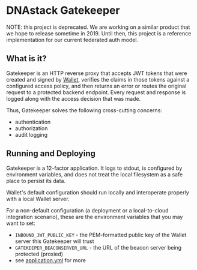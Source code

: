 # DNAstack Gatekeeper

NOTE: this project is deprecated. We are working on a similar product that we hope to release sometime in 2019. Until then,
this project is a reference implementation for our current federated auth model.

## What is it?

Gatekeeper is an HTTP reverse proxy that accepts JWT tokens that were created and signed by
[Wallet](https://github.com/DNAstack/plenary-wallet), verifies the claims in those tokens against a configured access
policy, and then returns an error or routes the original request to a protected backend endpoint. Every request and
response is logged along with the access decision that was made.

Thus, Gatekeeper solves the following cross-cutting concerns:

- authentication
- authorization
- audit logging

## Running and Deploying

Gatekeeper is a 12-factor application. It logs to stdout, is configured by environment variables, and does not
treat the local filesystem as a safe place to persist its data.

Wallet's default configuration should run locally and interoperate properly with a local Wallet server.

For a non-default configuration (a deployment or a local-to-cloud integration scenario), these are the
environment variables that you may want to set:

* `INBOUND_JWT_PUBLIC_KEY` - the PEM-formatted public key of the Wallet server this Gatekeeper will trust
* `GATEKEEPER_BEACONSERVER_URL` - the URL of the beacon server being protected (proxied)
* see [application.yml](src/main/resources/application.yml) for more
